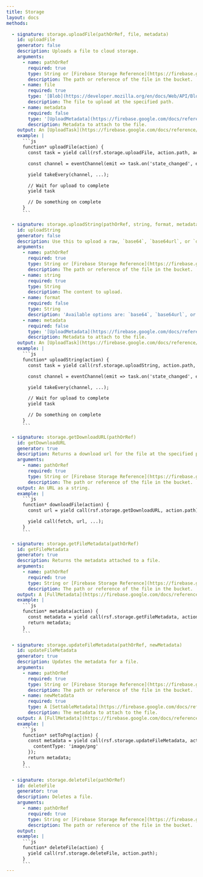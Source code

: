 ```yaml
---
title: Storage
layout: docs
methods:

  - signature: storage.uploadFile(pathOrRef, file, metadata)
    id: uploadFile
    generator: false
    description: Uploads a file to cloud storage.
    arguments:
      - name: pathOrRef
        required: true
        type: String or [Firebase Storage Reference](https://firebase.google.com/docs/reference/js/firebase.storage.Reference)
        description: The path or reference of the file in the bucket.
      - name: file
        required: true
        type: '[Blob](https://developer.mozilla.org/en/docs/Web/API/Blob), [File](https://developer.mozilla.org/en-US/docs/Web/API/File) or [Uint8Array](https://developer.mozilla.org/en-US/docs/Web/JavaScript/Reference/Global_Objects/Uint8Array)'
        description: The file to upload at the specified path.
      - name: metadata
        required: false
        type: '[UploadMetadata](https://firebase.google.com/docs/reference/js/firebase.storage.UploadMetadata)'
        description: Metadata to attach to the file.
    output: An [UploadTask](https://firebase.google.com/docs/reference/js/firebase.storage.UploadTask) object.
    example: |
      ```js
      function* uploadFile(action) {
        const task = yield call(rsf.storage.uploadFile, action.path, action.file);

        const channel = eventChannel(emit => task.on('state_changed', emit));

        yield takeEvery(channel, ...);

        // Wait for upload to complete
        yield task

        // Do something on complete
      }
      ```

  - signature: storage.uploadString(pathOrRef, string, format, metadata)
    id: uploadString
    generator: false
    description: Use this to upload a raw, `base64`, `base64url`, or `data_url` encoded string to Cloud Storage.
    arguments:
      - name: pathOrRef
        required: true
        type: String or [Firebase Storage Reference](https://firebase.google.com/docs/reference/js/firebase.storage.Reference)
        description: The path or reference of the file in the bucket.
      - name: string
        required: true
        type: String
        description: The content to upload.
      - name: format
        required: false
        type: String
        description: 'Available options are: `base64`, `base64url`, or `data_url`.'
      - name: metadata
        required: false
        type: '[UploadMetadata](https://firebase.google.com/docs/reference/js/firebase.storage.UploadMetadata)'
        description: Metadata to attach to the file.
    output: An [UploadTask](https://firebase.google.com/docs/reference/js/firebase.storage.UploadTask) object.
    example: |
      ```js
      function* uploadString(action) {
        const task = yield call(rsf.storage.uploadString, action.path, action.fileData, 'base64');

        const channel = eventChannel(emit => task.on('state_changed', emit));

        yield takeEvery(channel, ...);

        // Wait for upload to complete
        yield task

        // Do something on complete
      }
      ```

  - signature: storage.getDownloadURL(pathOrRef)
    id: getDownloadURL
    generator: true
    description: Returns a download url for the file at the specified path.
    arguments:
      - name: pathOrRef
        required: true
        type: String or [Firebase Storage Reference](https://firebase.google.com/docs/reference/js/firebase.storage.Reference)
        description: The path or reference of the file in the bucket.
    output: An URL as a string.
    example: |
      ```js
      function* downloadFile(action) {
        const url = yield call(rsf.storage.getDownloadURL, action.path);

        yield call(fetch, url, ...);
      }
      ```

  - signature: storage.getFileMetadata(pathOrRef)
    id: getFileMetadata
    generator: true
    description: Returns the metadata attached to a file.
    arguments:
      - name: pathOrRef
        required: true
        type: String or [Firebase Storage Reference](https://firebase.google.com/docs/reference/js/firebase.storage.Reference)
        description: The path or reference of the file in the bucket.
    output: A [FullMetadata](https://firebase.google.com/docs/reference/js/firebase.storage.FullMetadata) object.
    example: |
      ```js
      function* metadata(action) {
        const metadata = yield call(rsf.storage.getFileMetadata, action.path);
        return metadata;
      }
      ```

  - signature: storage.updateFileMetadata(pathOrRef, newMetadata)
    id: updateFileMetadata
    generator: true
    description: Updates the metadata for a file.
    arguments:
      - name: pathOrRef
        required: true
        type: String or [Firebase Storage Reference](https://firebase.google.com/docs/reference/js/firebase.storage.Reference)
        description: The path or reference of the file in the bucket.
      - name: newMetadata
        required: true
        type: A [SettableMetadata](https://firebase.google.com/docs/reference/js/firebase.storage.SettableMetadata) object
        description: The metadata to attach to the file.
    output: A [FullMetadata](https://firebase.google.com/docs/reference/js/firebase.storage.FullMetadata) object.
    example: |
      ```js
      function* setToPng(action) {
        const metadata = yield call(rsf.storage.updateFileMetadata, action.path, {
          contentType: 'image/png'
        });
        return metadata;
      }
      ```

  - signature: storage.deleteFile(pathOrRef)
    id: deleteFile
    generator: true
    description: Deletes a file.
    arguments:
      - name: pathOrRef
        required: true
        type: String or [Firebase Storage Reference](https://firebase.google.com/docs/reference/js/firebase.storage.Reference)
        description: The path or reference of the file in the bucket.
    output:
    example: |
      ```js
      function* deleteFile(action) {
        yield call(rsf.storage.deleteFile, action.path);
      }
      ```
---
```

